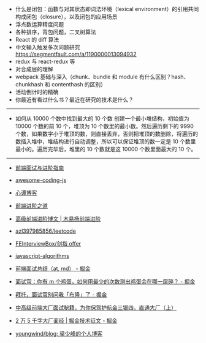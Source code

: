 - 什么是闭包：函数与对其状态即词法环境（lexical environment）的引用共同构成闭包（closure），以及闭包的应用场景
- 浮点数运算精度问题
- 各种排序，背包问题，二叉树算法
- React 的 diff 算法
- 中文输入触发多次问题研究 https://segmentfault.com/a/1190000013094932
- redux 与 react-redux 等
- 对合成层的理解
- webpack 基础与深入（chunk、bundle 和 module 有什么区别？hash、chunkhash 和 contenthash 的区别）
- 活动倒计时的精确
- 你最近有看过什么书？最近在研究的技术是什么？

---

- 如何从 10000 个数中找到最大的 10 个数
  创建一个最小堆结构，初始值为 10000 个数的前 10 个，堆顶为 10 个数里的最小数。然后遍历剩下的 9990 个数，如果数字小于堆顶的数，则直接丢弃，否则把堆顶的数删除，将遍历的数插入堆中，堆结构进行自动调整，所以可以保证堆顶的数一定是 10 个数里最小的。遍历完毕后，堆里的 10 个数就是这 10000 个数里面最大的 10 个。

---

- [前端面试与进阶指南](https://www.cxymsg.com/)
- [awesome-coding-js](http://www.conardli.top/docs/)
- [心谭博客](https://xin-tan.com/)
- [前端进阶之道](https://yuchengkai.cn/home/)
- [高级前端进阶博文 | 木易杨前端进阶](https://muyiy.cn/blog/)

- [azl397985856/leetcode](https://github.com/azl397985856/leetcode)
- [FEInterviewBox/剑指 offer](https://github.com/14glwu/FEInterviewBox/tree/master/%E5%89%91%E6%8C%87offer)
- [javascript-algorithms](https://github.com/trekhleb/javascript-algorithms/blob/master/README.zh-CN.md)

- [前端面试总结（at, md） - 掘金](https://juejin.im/post/5a3134bf6fb9a0452405d507)
- [面试官：你有 m 个鸡蛋，如何用最少的次数测出鸡蛋会在哪一层碎？ - 掘金](https://juejin.im/post/5d9ede57518825358b221349)
- [拜托，面试官别问我「布隆」了 - 掘金](https://juejin.im/post/5c959ff8e51d45509e2ccf84)
- [中高级前端大厂面试秘籍，为你保驾护航金三银四，直通大厂（上）](https://juejin.im/post/5c64d15d6fb9a049d37f9c20)
- [2 万 5 千字大厂面经 | 掘金技术征文 - 掘金](https://juejin.im/post/5ba34e54e51d450e5162789b)
- [youngwind/blog: 梁少峰的个人博客](https://github.com/youngwind/blog)
